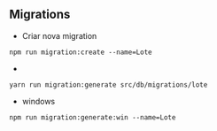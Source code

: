 ## Migrations

- Criar nova migration
```
npm run migration:create --name=Lote
```
-

```
yarn run migration:generate src/db/migrations/lote
```
- windows
```
npm run migration:generate:win --name=Lote
```